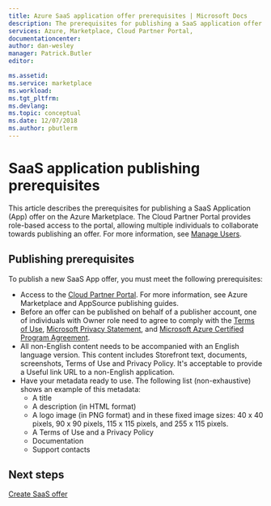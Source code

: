 ```yaml
---
title: Azure SaaS application offer prerequisites | Microsoft Docs
description: The prerequisites for publishing a SaaS application offer on the Azure Marketplace.
services: Azure, Marketplace, Cloud Partner Portal, 
documentationcenter:
author: dan-wesley
manager: Patrick.Butler  
editor:

ms.assetid: 
ms.service: marketplace
ms.workload: 
ms.tgt_pltfrm: 
ms.devlang: 
ms.topic: conceptual
ms.date: 12/07/2018
ms.author: pbutlerm
---
```


# SaaS application publishing prerequisites

This article describes the prerequisites for publishing a SaaS Application (App) offer on the Azure Marketplace. The Cloud Partner Portal provides role-based access to the portal, allowing multiple individuals to collaborate towards publishing an offer. For more information, see [Manage Users](https://docs.microsoft.com/azure/marketplace/cloud-partner-portal-orig/cloud-partner-portal-manage-users).

## Publishing prerequisites

To publish a new SaaS App offer, you must meet the following prerequisites:
- Access to the [Cloud Partner Portal](https://cloudpartner.azure.com/). For more information, see Azure Marketplace and AppSource publishing guides.
- Before an offer can be published on behalf of a publisher account, one of individuals with Owner role need to agree to comply with the [Terms of Use](https://azure.microsoft.com/support/legal/website-terms-of-use/), [Microsoft Privacy Statement](https://www.microsoft.com/privacystatement/default.aspx), and [Microsoft Azure Certified Program Agreement](https://azure.microsoft.com/support/legal/marketplace/certified-program-agreement/).
- All non-English content needs to be accompanied with an English language version. This content  includes Storefront text, documents, screenshots, Terms of Use and Privacy Policy. It's acceptable to provide a Useful link URL to a non-English application. 
- Have your metadata ready to use. The following list (non-exhaustive) shows an example of this metadata:
  - A title
  - A description (in HTML format)
  - A logo image (in PNG format) and in these fixed image sizes: 40 x 40 pixels, 90 x 90 pixels, 115 x 115 pixels, and 255 x 115 pixels.
  - A Terms of Use and a Privacy Policy
  - Documentation
  - Support contacts

## Next steps

[Create SaaS offer](./cpp-create-offer.md)

